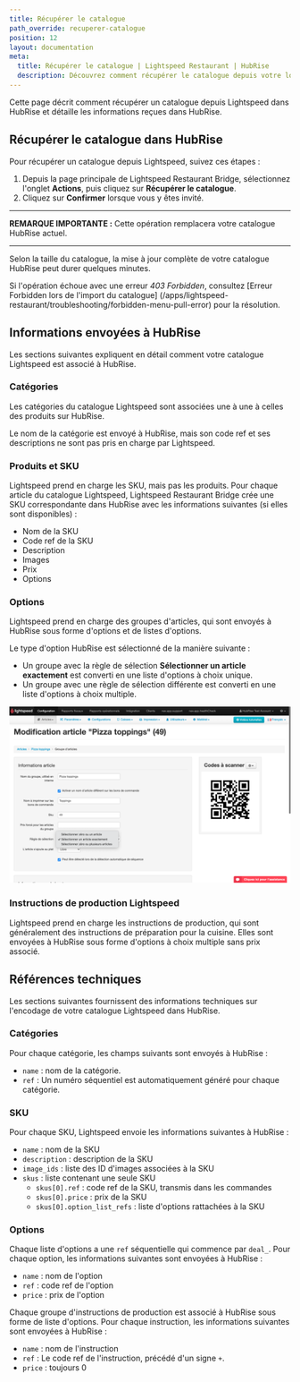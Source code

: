 ```yaml
---
title: Récupérer le catalogue
path_override: recuperer-catalogue
position: 12
layout: documentation
meta:
  title: Récupérer le catalogue | Lightspeed Restaurant | HubRise
  description: Découvrez comment récupérer le catalogue depuis votre logiciel de caisse Lightspeed Restaurant dans HubRise, et les informations reçues dans HubRise ou non.
---
```


Cette page décrit comment récupérer un catalogue depuis Lightspeed dans HubRise et détaille les informations reçues dans HubRise.

## Récupérer le catalogue dans HubRise

Pour récupérer un catalogue depuis Lightspeed, suivez ces étapes :

1. Depuis la page principale de Lightspeed Restaurant Bridge, sélectionnez l'onglet **Actions**, puis cliquez sur **Récupérer le catalogue**.
2. Cliquez sur **Confirmer** lorsque vous y êtes invité.

---

**REMARQUE IMPORTANTE :** Cette opération remplacera votre catalogue HubRise actuel.

---

Selon la taille du catalogue, la mise à jour complète de votre catalogue HubRise peut durer quelques minutes.

Si l'opération échoue avec une erreur _403 Forbidden_, consultez [Erreur Forbidden lors de l'import du catalogue] (/apps/lightspeed-restaurant/troubleshooting/forbidden-menu-pull-error) pour la résolution.

## Informations envoyées à HubRise

Les sections suivantes expliquent en détail comment votre catalogue Lightspeed est associé à HubRise.

### Catégories

Les catégories du catalogue Lightspeed sont associées une à une à celles des produits sur HubRise.

Le nom de la catégorie est envoyé à HubRise, mais son code ref et ses descriptions ne sont pas pris en charge par Lightspeed.

### Produits et SKU

Lightspeed prend en charge les SKU, mais pas les produits. Pour chaque article du catalogue Lightspeed, Lightspeed Restaurant Bridge crée une SKU correspondante dans HubRise avec les informations suivantes (si elles sont disponibles) :

- Nom de la SKU
- Code ref de la SKU
- Description
- Images
- Prix
- Options

### Options

Lightspeed prend en charge des groupes d'articles, qui sont envoyés à HubRise sous forme d'options et de listes d'options.

Le type d'option HubRise est sélectionné de la manière suivante :

- Un groupe avec la règle de sélection **Sélectionner un article exactement** est converti en une liste d'options à choix unique.
- Un groupe avec une règle de sélection différente est converti en une liste d'options à choix multiple.

![Règle de sélection dans le back-office Lightspeed](./images/021-2x-lightspeed-selection-policy.png)

### Instructions de production Lightspeed

Lightspeed prend en charge les instructions de production, qui sont généralement des instructions de préparation pour la cuisine. Elles sont envoyées à HubRise sous forme d'options à choix multiple sans prix associé.

## Références techniques

Les sections suivantes fournissent des informations techniques sur l'encodage de votre catalogue Lightspeed dans HubRise.

### Catégories

Pour chaque catégorie, les champs suivants sont envoyés à HubRise :

- `name` : nom de la catégorie.
- `ref` : Un numéro séquentiel est automatiquement généré pour chaque catégorie.

### SKU

Pour chaque SKU, Lightspeed envoie les informations suivantes à HubRise :

- `name` : nom de la SKU
- `description` : description de la SKU
- `image_ids` : liste des ID d'images associées à la SKU
- `skus` : liste contenant une seule SKU
  - `skus[0].ref` : code ref de la SKU, transmis dans les commandes
  - `skus[0].price` : prix de la SKU
  - `skus[0].option_list_refs` : liste d'options rattachées à la SKU

### Options

Chaque liste d'options a une `ref` séquentielle qui commence par `deal_`. Pour chaque option, les informations suivantes sont envoyées à HubRise :

- `name` : nom de l'option
- `ref` : code ref de l'option
- `price` : prix de l'option

Chaque groupe d'instructions de production est associé à HubRise sous forme de liste d'options. Pour chaque instruction, les informations suivantes sont envoyées à HubRise :

- `name` : nom de l'instruction
- `ref` : Le code ref de l'instruction, précédé d'un signe `+`.
- `price` : toujours 0
